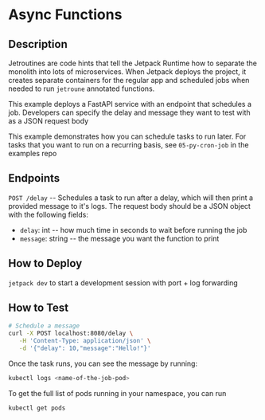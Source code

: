 # Async Functions

## Description
Jetroutines are code hints that tell the Jetpack Runtime how to separate the monolith into lots of microservices. When Jetpack deploys the project, it creates separate containers for the regular app and scheduled jobs when needed to run `jetroune` annotated functions.

This example deploys a FastAPI service with an endpoint that schedules a job. Developers can specify the delay and message they want to test with as a JSON request body

This example demonstrates how you can schedule tasks to run later. For tasks that you want to run on a recurring basis, see `05-py-cron-job` in the examples repo

## Endpoints

`POST /delay` -- Schedules a task to run after a delay, which will then print a provided message to it's logs. The request body should be a JSON object with the following fields:
* `delay`: int -- how much time in seconds to wait before running the job
* `message`: string -- the message you want the function to print

## How to Deploy
`jetpack dev` to start a development session with port + log forwarding

## How to Test
```bash
# Schedule a message 
curl -X POST localhost:8080/delay \
   -H 'Content-Type: application/json' \
   -d '{"delay": 10,"message":"Hello!"}'
```

Once the task runs, you can see the message by running: 
```bash
kubectl logs <name-of-the-job-pod>
```
To get the full list of pods running in your namespace, you can run 
```bash
kubectl get pods 
```